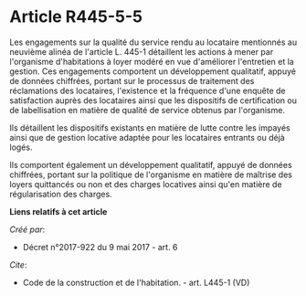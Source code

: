# Article R445-5-5

Les engagements sur la qualité du service rendu au locataire mentionnés au neuvième alinéa de l'article L. 445-1 détaillent
les actions à mener par l'organisme d'habitations à loyer modéré en vue d'améliorer l'entretien et la gestion. Ces
engagements comportent un développement qualitatif, appuyé de données chiffrées, portant sur le processus de traitement des
réclamations des locataires, l'existence et la fréquence d'une enquête de satisfaction auprès des locataires ainsi que les
dispositifs de certification ou de labellisation en matière de qualité de service obtenus par l'organisme. 

Ils détaillent les dispositifs existants en matière de lutte contre les impayés ainsi que de gestion locative adaptée pour
les locataires entrants ou déjà logés. 

Ils comportent également un développement qualitatif, appuyé de données chiffrées, portant sur la politique de l'organisme en
matière de maîtrise des loyers quittancés ou non et des charges locatives ainsi qu'en matière de régularisation des charges.

**Liens relatifs à cet article**

_Créé par_:

  - Décret n°2017-922 du 9 mai 2017 - art. 6

_Cite_:

  - Code de la construction et de l'habitation. - art. L445-1 (VD)
